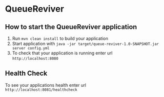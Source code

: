 # QueueReviver

How to start the QueueReviver application
---

1. Run `mvn clean install` to build your application
1. Start application with `java -jar target/queue-reviver-1.0-SNAPSHOT.jar server config.yml`
1. To check that your application is running enter url `http://localhost:8080`

Health Check
---

To see your applications health enter url `http://localhost:8081/healthcheck`
